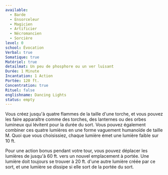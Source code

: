 ```yaml
---
available:
  - Barde
  - Ensorceleur
  - Magicien
  - Artificier
  - Nécromancien
  - Sorcière
level: 0
school: Évocation
Verbal: true
Somatique: true
Matériel: true
detailmat: Un peu de phosphore ou un ver luisant
Durée: 1 Minute
Incantation: 1 Action
Portée: 120 ft.
Concentration: true
Rituel: false
englishname: Dancing Lights
status: empty
---
```

Vous créez jusqu'à quatre flammes de la taille d'une torche, et vous pouvez les faire apparaître comme des torches, des lanternes ou des orbes lumineux qui lévitent pour la durée du sort. Vous pouvez également combiner ces quatre lumières en une forme vaguement humanoïde de taille M. Quoi que vous choisissiez, chaque lumière émet une lumière faible sur 10 ft.

Pour une action bonus pendant votre tour, vous pouvez déplacer les lumières de jusqu'à 60 ft. vers un nouvel emplacement à portée. Une lumière doit toujours se trouver à 20 ft. d'une autre lumière créée par ce sort, et une lumière se dissipe si elle sort de la portée du sort.
